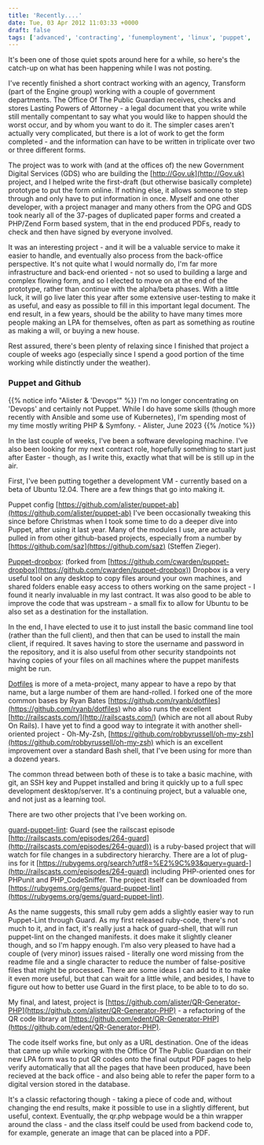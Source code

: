 ```yaml
---
title: 'Recently....'
date: Tue, 03 Apr 2012 11:03:33 +0000
draft: false
tags: ['advanced', 'contracting', 'funemployment', 'linux', 'puppet', 'tools']
---
```


It's been one of those quiet spots around here for a while, so here's the catch-up on what has been happening while I was not posting.

I've recently finished a short contract working with an agency, Transform (part of the Engine group) working with a couple of government departments. The Office Of The Public Guardian receives, checks and stores Lasting Powers of Attorney - a legal document that you write while still mentally compentant to say what you would like to happen should the worst occur, and by whom you want to do it. The simpler cases aren't actually very complicated, but there is a lot of work to get the form completed - and the information can have to be written in triplicate over two or three different forms.

The project was to work with (and at the offices of) the new Government Digital Services (GDS) who are building the [http://Gov.uk](http://Gov.uk) project, and I helped write the first-draft (but otherwise basically complete) prototype to put the form online. If nothing else, it allows someone to step through and only have to put information in once. Myself and one other developer, with a project manager and many others from the OPG and GDS took nearly all of the 37-pages of duplicated paper forms and created a PHP/Zend Form based system, that in the end produced PDFs, ready to check and then have signed by everyone involved.

It was an interesting project - and it will be a valuable service to make it easier to handle, and eventually also process from the back-office perspective. It's not quite what I would normally do, I'm far more infrastructure and back-end oriented - not so used to building a large and complex flowing form, and so I elected to move on at the end of the prototype, rather than continue with the alpha/beta phases. With a little luck, it will go live later this year after some extensive user-testing to make it as useful, and easy as possible to fill in this important legal document. The end result, in a few years, should be the ability to have many times more people making an LPA for themselves, often as part as something as routine as making a will, or buying a new house.

Rest assured, there's been plenty of relaxing since I finished that project a couple of weeks ago (especially since I spend a good portion of the time working while distinctly under the weather).

### Puppet and Github

{{% notice info "Alister & 'Devops'" %}}
I'm no longer concentrating on 'Devops' and certainly not Puppet. While I do have some skills (though more recently with Ansible and some use of Kubernetes), I'm spending most of my time mostly writing PHP & Symfony. - Alister, June 2023
{{% /notice %}}

In the last couple of weeks, I've been a software developing machine. I've also been looking for my next contract role, hopefully something to start just after Easter - though, as I write this, exactly what that will be is still up in the air.

First, I've been putting together a development VM - currently based on a beta of Ubuntu 12.04. There are a few things that go into making it.

Puppet config [https://github.com/alister/puppet-ab](https://github.com/alister/puppet-ab) I've been occasionally tweaking this since before Christmas when I took some time to do a deeper dive into Puppet, after using it last year. Many of the modules I use, are actually pulled in from other github-based projects, especially from a number by [https://github.com/saz](https://github.com/saz) (Steffen Zieger).

[Puppet-dropbox](https://github.com/alister/puppet-dropbox): (forked from [https://github.com/cwarden/puppet-dropbox](https://github.com/cwarden/puppet-dropbox)) Dropbox is a very useful tool on any desktop to copy files around your own machines, and shared folders enable easy access to others working on the same project - I found it nearly invaluable in my last contract. It was also good to be able to improve the code that was upstream - a small fix to allow for Ubuntu to be also set as a destination for the installation.

In the end, I have elected to use it to just install the basic command line tool (rather than the full client), and then that can be used to install the main client, if required. It saves having to store the username and password in the repository, and it is also useful from other security standpoints not having copies of your files on all machines where the puppet manifests might be run.

[Dotfiles](https://github.com/alister/dotfiles) is more of a meta-project, many appear to have a repo by that name, but a large number of them are hand-rolled. I forked one of the more common bases by Ryan Bates [https://github.com/ryanb/dotfiles](https://github.com/ryanb/dotfiles) who also runs the excellent [http://railscasts.com/](http://railscasts.com/) (which are not all about Ruby On Rails). I have yet to find a good way to integrate it with another shell-oriented project - Oh-My-Zsh, [https://github.com/robbyrussell/oh-my-zsh](https://github.com/robbyrussell/oh-my-zsh) which is an excellent improvement over a standard Bash shell, that I've been using for more than a dozend years.

The common thread between both of these is to take a basic machine, with git, an SSH key and Puppet installed and bring it quickly up to a full spec development desktop/server. It's a continuing project, but a valuable one, and not just as a learning tool.

There are two other projects that I've been working on.

[guard-puppet-lint](https://github.com/alister/guard-puppet-lint): Guard (see the railscast episode [http://railscasts.com/episodes/264-guard](http://railscasts.com/episodes/264-guard)) is a ruby-based project that will watch for file changes in a subdirectory hierarchy. There are a lot of plug-ins for it [https://rubygems.org/search?utf8=%E2%9C%93&query=guard-](http://railscasts.com/episodes/264-guard) including PHP-oriented ones for PHPunit and PHP\_CodeSniffer. The project itself can be downloaded from [https://rubygems.org/gems/guard-puppet-lint](https://rubygems.org/gems/guard-puppet-lint).

As the name suggests, this small ruby gem adds a slightly easier way to run Puppet-Lint through Guard. As my first released ruby-code, there's not much to it, and in fact, it's really just a hack of guard-shell, that will run puppet-lint on the changed manifests. it does make it slightly cleaner though, and so I'm happy enough. I'm also very pleased to have had a couple of (very minor) issues raised - literally one word missing from the readme file and a single character to reduce the number of false-positive files that might be processed. There are some ideas I can add to it to make it even more useful, but that can wait for a little while, and besides, I have to figure out how to better use Guard in the first place, to be able to to do so.

My final, and latest, project is [https://github.com/alister/QR-Generator-PHP](https://github.com/alister/QR-Generator-PHP) - a refactoring of the QR code library at [https://github.com/edent/QR-Generator-PHP](https://github.com/edent/QR-Generator-PHP).

The code itself works fine, but only as a URL destination. One of the ideas that came up while working with the Office Of The Public Guardian on their new LPA form was to put QR codes onto the final output PDF pages to help verify automatically that all the pages that have been produced, have been recieved at the back office - and also being able to refer the paper form to a digital version stored in the database.

It's a classic refactoring though - taking a piece of code and, without changing the end results, make it possible to use in a slightly different, but useful, context. Eventually, the qr.php webpage would be a thin wrapper around the class - and the class itself could be used from backend code to, for example, generate an image that can be placed into a PDF.
